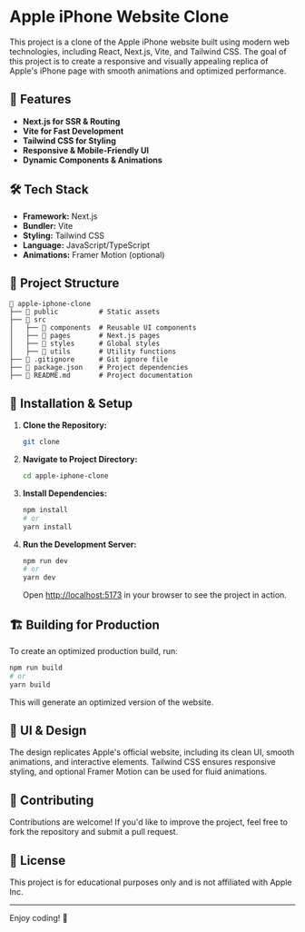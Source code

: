 
# Apple iPhone Website Clone

This project is a clone of the Apple iPhone website built using modern web technologies, including React, Next.js, Vite, and Tailwind CSS. The goal of this project is to create a responsive and visually appealing replica of Apple's iPhone page with smooth animations and optimized performance.

## 🚀 Features
- **Next.js for SSR & Routing**
- **Vite for Fast Development**
- **Tailwind CSS for Styling**
- **Responsive & Mobile-Friendly UI**
- **Dynamic Components & Animations**

## 🛠️ Tech Stack
- **Framework:** Next.js
- **Bundler:** Vite
- **Styling:** Tailwind CSS
- **Language:** JavaScript/TypeScript
- **Animations:** Framer Motion (optional)

## 📂 Project Structure
```
📁 apple-iphone-clone
├── 📂 public          # Static assets
├── 📂 src
│   ├── 📂 components  # Reusable UI components
│   ├── 📂 pages       # Next.js pages
│   ├── 📂 styles      # Global styles
│   ├── 📂 utils       # Utility functions
├── 📄 .gitignore      # Git ignore file
├── 📄 package.json    # Project dependencies
├── 📄 README.md       # Project documentation
```

## 📌 Installation & Setup
1. **Clone the Repository:**
   ```bash
   git clone 
   ```

2. **Navigate to Project Directory:**
   ```bash
   cd apple-iphone-clone
   ```

3. **Install Dependencies:**
   ```bash
   npm install
   # or
   yarn install
   ```

4. **Run the Development Server:**
   ```bash
   npm run dev
   # or
   yarn dev
   ```
   Open [http://localhost:5173](http://localhost:5173) in your browser to see the project in action.

## 🏗️ Building for Production
To create an optimized production build, run:
```bash
npm run build
# or
yarn build
```
This will generate an optimized version of the website.

## 🎨 UI & Design
The design replicates Apple's official website, including its clean UI, smooth animations, and interactive elements. Tailwind CSS ensures responsive styling, and optional Framer Motion can be used for fluid animations.

## 📌 Contributing
Contributions are welcome! If you'd like to improve the project, feel free to fork the repository and submit a pull request.

## 📜 License
This project is for educational purposes only and is not affiliated with Apple Inc.

---
Enjoy coding! 🚀

